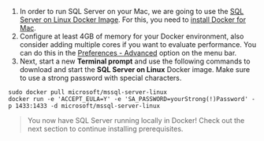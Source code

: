 1. In order to run SQL Server on your Mac, we are going to use the [SQL Server on Linux Docker Image](https://hub.docker.com/r/microsoft/mssql-server-linux/). For this, you need to [install Docker for Mac](https://docs.docker.com/engine/installation/mac/).
2. Configure at least 4GB of memory for your Docker environment, also consider adding multiple cores if you want to evaluate performance. You can do this in the [Preferences - Advanced](https://docs.docker.com/docker-for-mac/#advanced) option on the menu bar.
3. Next, start a new **Terminal prompt** and use the following commands to download and start the **SQL Server on Linux** Docker image. Make sure to use a strong password with special characters.

```terminal
sudo docker pull microsoft/mssql-server-linux
docker run -e 'ACCEPT_EULA=Y' -e 'SA_PASSWORD=yourStrong(!)Password' -p 1433:1433 -d microsoft/mssql-server-linux
```

> You now have SQL Server running locally in Docker! Check out the next section to continue installing prerequisites.
